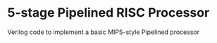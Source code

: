 # 5-stage Pipelined RISC Processor
Verilog code to implement a basic MIPS-style Pipelined processor
